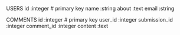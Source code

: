 
USERS
id    :integer    # primary key
name  :string
about :text
email :string

COMMENTS
id            :integer    # primary key
user_id       :integer
submission_id :integer
comment_id    :integer
content       :text




